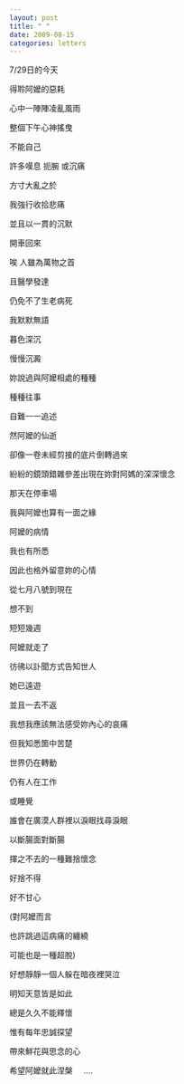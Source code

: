 ```yaml
---
layout: post
title: " "
date: 2009-08-15
categories: letters
---
```


7/29日的今天


得聆阿嬤的惡耗


心中一陣陣凌亂風雨


整個下午心神搖曳


不能自己


許多嘆息 扼腕 或沉痛


方寸大亂之於


我強行收拾悲痛


並且以一貫的沉默


開車回來


唉 人雖為萬物之首


且醫學發達


仍免不了生老病死


我默默無語


暮色深沉


慢慢沉澱


妳說過與阿嬤相處的種種


種種往事


自難一一追述


然阿嬤的仙逝


卻像一卷未經剪接的底片倒轉過來


紛紛的鏡頭錯雜參差出現在妳對阿媽的深深懷念


那天在停車場


我與阿嬤也算有一面之緣


阿嬤的病情


我也有所悉


因此也格外留意妳的心情


從七月八號到現在


想不到


短短幾週


阿嬤就走了


彷彿以訃聞方式告知世人


她已遠遊


並且一去不返


我想我應該無法感受妳內心的哀痛


但我知悉箇中苦楚


世界仍在轉動


仍有人在工作


或睡覺


誰會在廣漠人群裡以淚眼找尋淚眼


以斷腸面對斷腸


揮之不去的一種難捨懷念


好捨不得


好不甘心


(對阿嬤而言


也許跳過這病痛的纏繞


可能也是一種超脫)


好想靜靜一個人躲在暗夜裡哭泣


明知天意皆是如此


總是久久不能釋懷


惟有每年忠誠探望


帶來鮮花與思念的心


希望阿嬤就此涅槃
 
 
.... 
